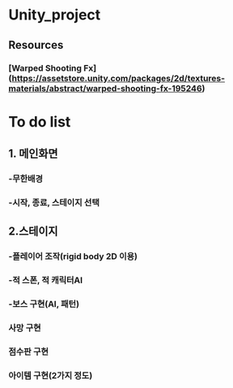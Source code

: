 # Unity_project

## Resources
### [Warped Shooting Fx] (https://assetstore.unity.com/packages/2d/textures-materials/abstract/warped-shooting-fx-195246)

# To do list

## 1. 메인화면
### -무한배경
### -시작, 종료, 스테이지 선택

## 2.스테이지
### -플레이어 조작(rigid body 2D 이용)
### -적 스폰, 적 캐릭터AI
### -보스 구현(AI, 패턴)
### 사망 구현
### 점수판 구현
### 아이템 구현(2가지 정도)
